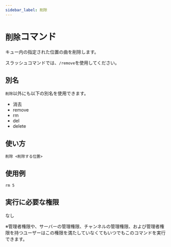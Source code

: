 ```yaml
---
sidebar_label: 削除
---
```

# `削除`コマンド
キュー内の指定された位置の曲を削除します。

スラッシュコマンドでは、`/remove`を使用してください。

## 別名
`削除`以外にも以下の別名を使用できます。

- 消去
- remove
- rm
- del
- delete

## 使い方
```
削除 <削除する位置>
```

## 使用例
```
rm 5
```


## 実行に必要な権限
なし

※管理者権限や、サーバーの管理権限、チャンネルの管理権限、および管理者権限を持つユーザーはこの権限を満たしていなくてもいつでもこのコマンドを実行できます。
  
